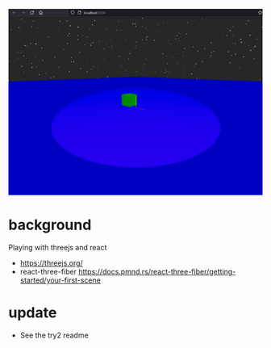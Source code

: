 
![](./images/final_world.png)

# background
Playing with threejs and react
* https://threejs.org/
* react-three-fiber https://docs.pmnd.rs/react-three-fiber/getting-started/your-first-scene

# update
* See the try2 readme
